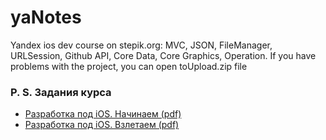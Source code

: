 # yaNotes

Yandex ios dev course on stepik.org: MVC, JSON, FileManager, URLSession, Github API, Core Data, Core Graphics, Operation. 
If you have problems with the project, you can open toUpload.zip file

### P. S. Задания курса
* [Разработка под iOS. Начинаем (pdf)](Задания_курса_1.pdf)
* [Разработка под iOS. Взлетаем (pdf)](Задания_курса_2.pdf)
